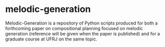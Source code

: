 # melodic-generation
Melodic-Generation is a repository of Python scripts produced for both a forthcoming paper on compositional planning focused on melodic generation (reference will be given when the paper is published) and for a graduate course at UFRJ on the same topic.
